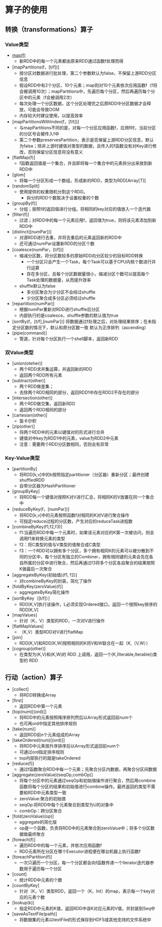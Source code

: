 # 算子的使用

## 转换（transformations）算子
### Value类型
- [map(f)](sparkExercise/src/main/scala/sparkAnalyze/sparkCore/rdd4TransAndAction/transformations/valueType/Map.scala)
    - 新RDD中的每一个元素都由原来RDD通过函数f处理而得
- [mapPartitions(f，[t/f])]
    - 按分区对数据进行批处理，第二个参数默认为false，不保留上游RDD分区信息
    - 假设RDD中有2个分区、10个元素；map则对10个元素依次应用函数f（f将会被调用10次）；mapPartitions中，先遍历每个分区，然后再遍历每个分区中的元素（f会被调用2次）
    - 每次处理一个分区数据，这个分区处理完之后原RDD中分区数据才会释放，可能会导致OOM
    - 内存较大时建议使用，以提高效率
 - [mapPartitionsWithIndex(f，[f/t])]
    - 与mapPartitions不同的是，对每一个分区应用函数f，应用f时，当前分区的分区号会被传入f中
    - 第二个参数preservesPartition，表示是否保留上游RDD分区信息，默认为false；除非上游时键值对类型的数据，且传入的f函数没有对Key进行修改，否则保留分区信息将没有意义
 - [flatMap(f)]
 	- f函数返回值是一个集合，并且即将每一个集合中的元素拆分出来放到新RDD中
 - [glom]
 	- 将每一个分区形成一个数组，形成新的RDD，类型为RDD[Array[T]]
 - [randomSplit]
    - 使用提供的权重随机分割这个RDD。
        - 拆分的RDD个数取决于设置权重的个数
 - [groupBy(f)]
 	- 分组；按照f的返回值进行分组。将相同的key对应的值放入一个迭代器
 - [filter(f)]
 	- 过滤；对RDD中的每一个元素应用f，返回值为true，则将该元素添加到新RDD中
 - [distinct([numPar])]
 	- 对源RDD进行去重，并将去重后的元素返回新的RDD中
 	- 还可通过numPar设置新RDD的分区个数
 - [coalesce(numPar，[t/f])]
 	- 缩减分区数，将分区数较多的原始RDD向分区较少的目标RDD转换
 		- 一个分区只会产生一个Task，每个Task可以基于CPU内核个数进行并行运算
 		- 存在多分区，且每个分区数据量很小，缩减分区个数可以提高每个Task处理的数据量，从而提升效率
 	- shuffle默认为false
 		- 多分区聚合为少分区不会经过shuffle
 		- 少分区聚合成多分区必须经过shuffle
 - [repartition(numPar)]
 	- 根据numPar重新对RDD进行shuffle后分区
 	- 内部执行的是coalesce，shuffle参数的默认值为true
 - [sortBy(f，[t/f],[numPar])]
 	将数据通过f处理之后，对处理结果排序；在未指定分区数的情况下，默认和原分区数一致
 	默认为正序排列（ascending）
 - [pipe(command)]
 	- 管道，针对每个分区执行一个shell脚本，返回新RDD
### 双Value类型
 - [union(oteher)]
	- 两个RDD求并集运算，并返回新的RDD
	- 返回两个RDD所有元素
 - [subtract(other)]
	- 两个RDD做差集；
	- 去除两个RDD相同的部分，返回RDD1中存在RDD2不存在的部分
 - [intersection(other)]
	- 两个RDD做交集，返回新RDD
	- 返回两个RDD相同的部分
 - [cartesian(other)]
	- 笛卡尔积
 - [zip(other)]
	- 将两个RDD中的元素以键值对的形式进行合并
	- 键值对中key为RDD1中的元素，value为RDD2中元素
	- 注意：需要两个RDD分区数相同，否则会有异常
### Key-Value类型
 - [partitionBy]
	- 将RDD[k,v]中的k按照指定partitioner（分区器）重新分区；最终创建shuffledRDD
	- 自带分区器为HashPartitioner
 - [groupByKey]
	- 将RDD每一个键值对按照K对V进行汇总，将相同K的V放置在同一个集合中
 - [reduceByKey(f，[numPar])]
	- 将RDD[k,v]中的元素按照函数f对相同的K对V进行聚合操作
	- 可指定reduce过程的分区数，产生对应的reduceTask进程数
 - [combineByKey(f1,f2,f3)]
	- f1:当遍历RDD中每一个元素时，如果该元素对应的K第一次被访问，则会调用f1来转换元素的类型
	- f2：将C类型的值与V类型的值聚合成C类型
	- f3：一个RDD可以拥有多个分区，多个拥有相同K的元素可以被分散到不同的分区中，每个分区有独立的Combiner，拥有相同键的元素会先在各自所属的分区中进行聚合，然后再通过f3将多个分区各自聚合的结果按照K做最后一次聚合
 - [aggregateByKey(初始值)(f1, f2)]
	- 对combineByKey的封装，简化了操作
 - [foldByKey(zeroValue)(f)]
	- aggregateByKey简化操作
 - [sortByKey（[t/f]）]
	- RDD[K,V]执行该操作，L必须实现Ordered接口，返回一个按照key排序的RDD[K,V]
 - [mapValues]
	- 针对（K，V）类型的RDD，一次对V进行操作
 - [flatMapValues]
	- （K,V）类型RDD对V进行flatMap
 - [join]
	- RDD[K,V]和RDD[K,W]按照相同的K将V和W联合在一起（K,（V,W））
 - [cogroup(other)]
	- 在类型为(K,V)和(K,W)的 RDD 上调用，返回一个(K,(Iterable<V>,Iterable<W>))类型的 RDD
	
## 行动（action）算子
 - [collect]
	- 将RDD转换成Array
 - [first]
	- 返回RDD中第一个元素
 - [top(num)[(ord)]]
	- 将RDD中的元素按照降序排列然后以Array形式返回前num个
	- 也可再ord中指定其他排序规则
 - [take(num)]
	- 返回RDD前n个元素组成的Array
 - [takeOrdered(num)[(ord)]]
	- 将RDD中元素按升序排序后以Array形式返回前num个
	- 可通过ord指定排序规则
	- top内部执行的就是takeOrdered
 - [reduce(f)]
	- 通过f函数聚合RDD中每一个元素；先聚合分区内数据，再聚合分区间数据
 - [aggregate(zeroValue)(seqOp,combOp)]
	- 将每个分区中的元素通过seqOp和初始值操作进行聚合，然后用combine函数将每个分区的结果和初始值进行combine操作。最终返回的类型不需要和RDD中元素类型一致
	- zeroValue:聚合的初始值
	- seqOp:将RDD中每个元素聚合到类型为U的对象中
	- combOp：跨分区聚合
 - [fold(zeroValue)(op)]
	- aggregate的简化版
	- op是一个函数，负责将RDD中的元素聚合到zeroValue中；将多个分区数据做最终聚合
 - [foreach(f)]
	- 遍历RDD中的每一个元素，并依次应用函数f
	- RDD元素所在分区在哪个Executor进程便在哪台机器上执行函数f
 - [foreachPartition(f)]
	- 一次只遍历一个分区，每一个分区都会向f函数传递一个Iterator迭代器参数用于遍历每一个分区
 - [count]
	- 统计RDD中元素的个数
 - [countByKey]
	- 针对（K，V）类型RDD，返回一个（K，Int）的map，表示每一个key对应的元素个数
 - [lookup(k)]
	- 指定RDD中元素的K值，返回RDD中该K对应元素的V值，并封装到Seq中
 - [saveAsTextFile(path)]
	- 将数据集的元素以textFile的形式保存到HDFS或其他支持的文件系统中